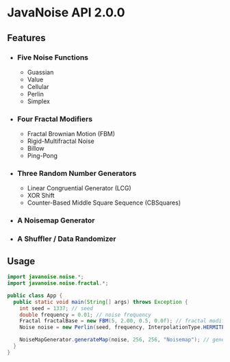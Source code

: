 # JavaNoise API 2.0.0

## Features

- ### Five Noise Functions
  - Guassian
  - Value
  - Cellular
  - Perlin
  - Simplex

- ### Four Fractal Modifiers
  - Fractal Brownian Motion (FBM)
  - Rigid-Multifractal Noise
  - Billow
  - Ping-Pong

- ### Three Random Number Generators
  - Linear Congruential Generator (LCG)
  - XOR Shift
  - Counter-Based Middle Square Sequence (CBSquares)

- ### A Noisemap Generator

- ### A Shuffler / Data Randomizer

## Usage
```java
import javanoise.noise.*;
import javanoise.noise.fractal.*;

public class App {
  public static void main(String[] args) throws Exception {
    int seed = 1337; // seed
    double frequency = 0.01; // noise frequency
    Fractal fractalBase = new FBM(5, 2.00, 0.5, 0.0f); // fractal modifier
    Noise noise = new Perlin(seed, frequency, InterpolationType.HERMITE, fractalBase); // noise function

    NoiseMapGenerator.generateMap(noise, 256, 256, "Noisemap"); // generate noisemap
  }
}
```
